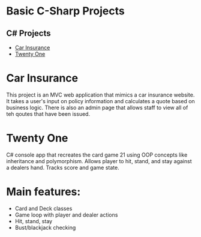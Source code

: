 # Basic C-Sharp Projects

## C# Projects
* [Car Insurance](#car-insurance)
* [Twenty One](#twentyone)

# Car Insurance 
This project is an MVC web application that mimics a car insurance website. It takes a user's input on policy information and calculates a quote based on business logic. There is also an admin page that allows staff to view all of teh qoutes that have been issued.

# Twenty One
C# console app that recreates the card game 21 using OOP concepts like inheritance and polymorphism. Allows player to hit, stand, and stay against a dealers hand. Tracks score and game state.

# Main features:
* Card and Deck classes
* Game loop with player and dealer actions
* Hit, stand, stay
* Bust/blackjack checking
